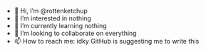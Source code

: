 - 👋 Hi, I’m @rottenketchup
- 👀 I’m interested in nothing
- 🌱 I’m currently learning nothing
- 💞️ I’m looking to collaborate on everything
- 📫 How to reach me: idky GitHub is suggesting me to write this

<!---
rottenketchup/rottenketchup is a ✨ special ✨ repository because its `README.md` (this file) appears on your GitHub profile.
You can click the Preview link to take a look at your changes.
--->
